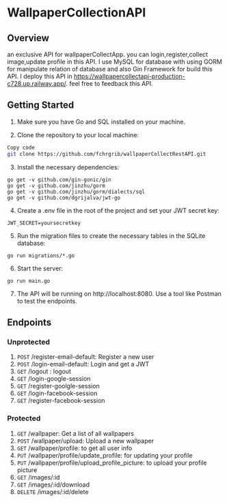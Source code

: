 # WallpaperCollectionAPI

## Overview
an exclusive API for wallpaperCollectApp. you can login,register,collect image,update profile in this API. I use MySQL for database with using GORM for manipulate relation of database and also Gin Framework for build this API. I deploy this API in https://wallpapercollectapi-production-c728.up.railway.app/. feel free to feedback this API.

## Getting Started

1. Make sure you have Go and SQL installed on your machine.

2. Clone the repository to your local machine:
````bash
Copy code
git clone https://github.com/fchrgrib/wallpaperCollectRestAPI.git
````
3. Install the necessary dependencies:
````
go get -v github.com/gin-gonic/gin
go get -v github.com/jinzhu/gorm
go get -v github.com/jinzhu/gorm/dialects/sql
go get -v github.com/dgrijalva/jwt-go
````
4. Create a .env file in the root of the project and set your JWT secret key:
````
JWT_SECRET=yoursecretkey
````
5. Run the migration files to create the necessary tables in the SQLite database:
````
go run migrations/*.go
````
6. Start the server:
````
go run main.go
````
7. The API will be running on http://localhost:8080. Use a tool like Postman to test the endpoints.

## Endpoints

### Unprotected
1. `POST`   /register-email-default: Register a new user
2. `POST`   /login-email-default: Login and get a JWT
3. `GET`    /logout : logout
4. `GET`    /login-google-session
5. `GET`    /register-goolgle-session
6. `GET`    /login-facebook-session
7. `GET`    /register-facebook-session

### Protected
1. `GET`    /wallpaper: Get a list of all wallpapers
2. `POST`   /wallpaper/upload: Upload a new wallpaper
3. `GET`    /wallpaper/profile: to get all user info
4. `PUT`    /wallpaper/profile/update_profile: for updating your profile
5. `PUT`    /wallpaper/profile/upload_profile_picture: to upload your profile picture
6. `GET`    /images/:id
7. `GET`    /images/:id/download
8. `DELETE` /images/:id/delete
